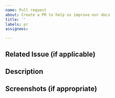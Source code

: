 ```yaml
---
name: Pull request
about: Create a PR to help us improve our docs
title: ''
labels: pr
assignees: 

---
```


## Related Issue (if applicable)
<!-- If applicable, please reference to a related issue the your repository. -->

## Description
<!-- Describe your changes in detail.
     Please explain the change to the reviewer. For example, if it's a change in the file name or directory 
     name please flag it out since it’s hard to compare text after such a change -->
<!-- Provide a summary of your changes in the title above 
     Please remember to add the following: 
     - A description of the changes proposed in the pull request. 
       Please explain the change to the reviewer. Pay special attention for changes that are hard to spot, 
       for example, if it's a change in the file name or directory name please flag it out since it’s hard 
       to compare text after such a change 
     - @mentions of the person or team responsible for reviewing proposed changes. -->


## Screenshots (if appropriate)


